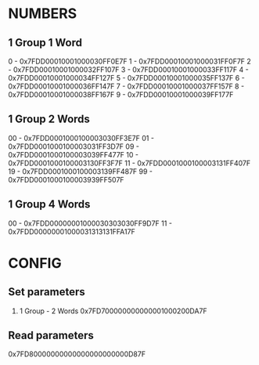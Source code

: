 # NUMBERS

## 1 Group 1 Word
0 - 0x7FDD00010001000030FF0E7F
1 - 0x7FDD00010001000031FF0F7F
2 - 0x7FDD00010001000032FF107F
3 - 0x7FDD00010001000033FF117F
4 - 0x7FDD00010001000034FF127F
5 - 0x7FDD00010001000035FF137F
6 - 0x7FDD00010001000036FF147F
7 - 0x7FDD00010001000037FF157F
8 - 0x7FDD00010001000038FF167F
9 - 0x7FDD00010001000039FF177F

## 1 Group 2 Words
00 - 0x7FDD0001000100003030FF3E7F
01 - 0x7FDD0001000100003031FF3D7F
09 - 0x7FDD0001000100003039FF477F
10 - 0x7FDD0001000100003130FF3F7F
11 - 0x7FDD0001000100003131FF407F
19 - 0x7FDD0001000100003139FF487F
99 - 0x7FDD0001000100003939FF507F

## 1 Group 4 Words
00 - 0x7FDD00000001000030303030FF9D7F
11 - 0x7FDD00000001000031313131FFA17F

# CONFIG

## Set parameters
1. 1 Group - 2 Words
0x7FD700000000000001000200DA7F

## Read parameters
0x7FD80000000000000000000000D87F